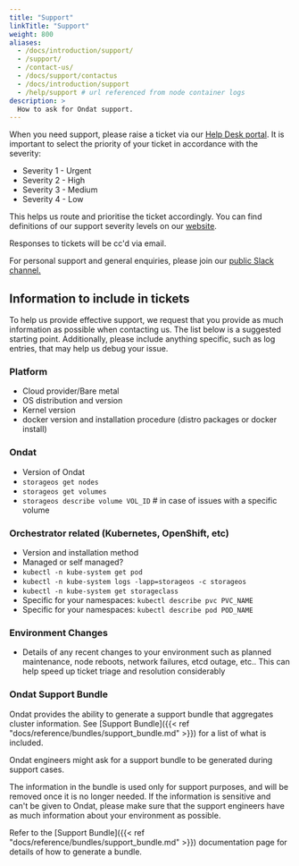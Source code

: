 ```yaml
---
title: "Support"
linkTitle: "Support"
weight: 800
aliases:
  - /docs/introduction/support/
  - /support/
  - /contact-us/
  - /docs/support/contactus
  - /docs/introduction/support
  - /help/support # url referenced from node container logs
description: >
  How to ask for Ondat support.
---
```


When you need support, please raise a ticket via our [Help Desk
portal](https://support.storageos.com). It is important to select the priority
of your ticket in accordance with the severity:

* Severity 1 - Urgent
* Severity 2 - High
* Severity 3 - Medium
* Severity 4 - Low

This helps us route and prioritise the ticket accordingly. You can find
definitions of our support severity levels on our
[website](https://storageos.com/support).

Responses to tickets will be cc'd via email.

For personal support and general enquiries, please join our [public Slack
channel.](https://slack.storageos.com) <script async defer
src="http://slack.storageos.com/slackin.js"></script>

## Information to include in tickets

To help us provide effective support, we request that you provide as much
information as possible when contacting us. The list below is a suggested
starting point. Additionally, please include anything specific, such as log
entries, that may help us debug your issue.

### Platform
- Cloud provider/Bare metal
- OS distribution and version
- Kernel version
- docker version and installation procedure (distro packages or docker install)

### Ondat 
- Version of Ondat
- `storageos get nodes`
- `storageos get volumes`
- `storageos describe volume VOL_ID` # in case of issues with a specific volume

### Orchestrator related (Kubernetes, OpenShift, etc)
- Version and installation method
- Managed or self managed?
- `kubectl -n kube-system get pod` 
- `kubectl -n kube-system logs -lapp=storageos -c storageos`
- `kubectl -n kube-system get storageclass`
- Specific for your namespaces: `kubectl describe pvc PVC_NAME` 
- Specific for your namespaces: `kubectl describe pod POD_NAME` 

### Environment Changes
- Details of any recent changes to your environment such as planned
  maintenance, node reboots, network failures, etcd outage, etc.. This can
  help speed up ticket triage and resolution considerably

### Ondat Support Bundle

Ondat provides the ability to generate a support bundle that aggregates
cluster information. See [Support Bundle]({{< ref
"docs/reference/bundles/support_bundle.md" >}}) for a list of what is
included.

Ondat engineers might ask for a support bundle to be generated
during support cases.

The information in the bundle is used only for support purposes, and will be
removed once it is no longer needed. If the information is sensitive and can't
be given to Ondat, please make sure that the support engineers have as
much information about your environment as possible.

Refer to the [Support Bundle]({{< ref
"docs/reference/bundles/support_bundle.md" >}}) documentation page for details
of how to generate a bundle.